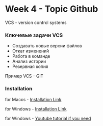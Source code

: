 # Week 4 - Topic Github

VCS - version control systems

### Ключевые задачи VCS
- Создавать новые версии файлов
- Откат изменений
- Работа в команде
- Анализ истории
- Резервная копия

Пример VCS - GIT

### Installation

for Macos - [Installation Link](https://formulae.brew.sh/formula/git#default)

for Windows - [Installation Link](https://git-scm.com/download/win)


for Windows - [Youtube tutorial if you need](https://www.youtube.com/watch?v=iYkLrXobBbA)

